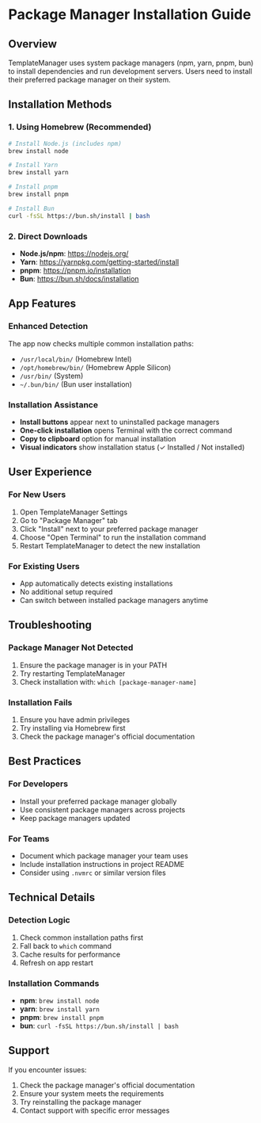 # Package Manager Installation Guide

## Overview
TemplateManager uses system package managers (npm, yarn, pnpm, bun) to install dependencies and run development servers. Users need to install their preferred package manager on their system.

## Installation Methods

### 1. Using Homebrew (Recommended)
```bash
# Install Node.js (includes npm)
brew install node

# Install Yarn
brew install yarn

# Install pnpm
brew install pnpm

# Install Bun
curl -fsSL https://bun.sh/install | bash
```

### 2. Direct Downloads
- **Node.js/npm**: https://nodejs.org/
- **Yarn**: https://yarnpkg.com/getting-started/install
- **pnpm**: https://pnpm.io/installation
- **Bun**: https://bun.sh/docs/installation

## App Features

### Enhanced Detection
The app now checks multiple common installation paths:
- `/usr/local/bin/` (Homebrew Intel)
- `/opt/homebrew/bin/` (Homebrew Apple Silicon)
- `/usr/bin/` (System)
- `~/.bun/bin/` (Bun user installation)

### Installation Assistance
- **Install buttons** appear next to uninstalled package managers
- **One-click installation** opens Terminal with the correct command
- **Copy to clipboard** option for manual installation
- **Visual indicators** show installation status (✓ Installed / Not installed)

## User Experience

### For New Users
1. Open TemplateManager Settings
2. Go to "Package Manager" tab
3. Click "Install" next to your preferred package manager
4. Choose "Open Terminal" to run the installation command
5. Restart TemplateManager to detect the new installation

### For Existing Users
- App automatically detects existing installations
- No additional setup required
- Can switch between installed package managers anytime

## Troubleshooting

### Package Manager Not Detected
1. Ensure the package manager is in your PATH
2. Try restarting TemplateManager
3. Check installation with: `which [package-manager-name]`

### Installation Fails
1. Ensure you have admin privileges
2. Try installing via Homebrew first
3. Check the package manager's official documentation

## Best Practices

### For Developers
- Install your preferred package manager globally
- Use consistent package managers across projects
- Keep package managers updated

### For Teams
- Document which package manager your team uses
- Include installation instructions in project README
- Consider using `.nvmrc` or similar version files

## Technical Details

### Detection Logic
1. Check common installation paths first
2. Fall back to `which` command
3. Cache results for performance
4. Refresh on app restart

### Installation Commands
- **npm**: `brew install node`
- **yarn**: `brew install yarn`
- **pnpm**: `brew install pnpm`
- **bun**: `curl -fsSL https://bun.sh/install | bash`

## Support

If you encounter issues:
1. Check the package manager's official documentation
2. Ensure your system meets the requirements
3. Try reinstalling the package manager
4. Contact support with specific error messages
